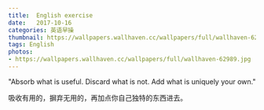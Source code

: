 ```yaml
---
title:  English exercise
date:   2017-10-16
categories: 英语早操
thumbnail: https://wallpapers.wallhaven.cc/wallpapers/full/wallhaven-62989.jpg
tags: English
photos:
- https://wallpapers.wallhaven.cc/wallpapers/full/wallhaven-62989.jpg
---
```


"Absorb what is useful. Discard what is not. Add what is uniquely your own."
<p>吸收有用的，摒弃无用的，再加点你自己独特的东西进去。</p>
